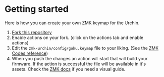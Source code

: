 # Getting started

Here is how you can create your own ZMK keymap for the Urchin.

1) [Fork this repository](https://github.com/quangnguyen/zmk-urchin/fork)
2) Enable actions on your fork. (click on the actions tab and enable actions)
3) Edit the `zmk-urchin/config/goku.keymap` file to your liking. (See the [ZMK Codes reference](https://zmk.dev/docs/codes))
4) When you push the changes an action will start that will build your firmware. If the action is successful the file will be available in it's assets. Check the [ZMK docs](https://zmk.dev/docs/user-setup#installing-the-firmware) if you need a visual guide.
